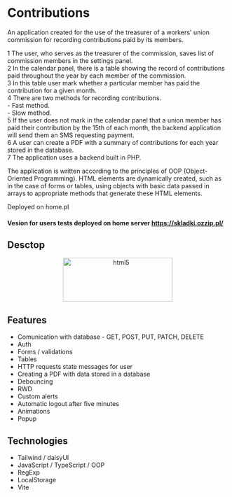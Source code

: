 # Contributions

An application created for the use of the treasurer of a workers' union commission for recording contributions paid by its members.

1 The user, who serves as the treasurer of the commission, saves list of commission members in the settings panel. </br>2 In the calendar panel, there is a table showing the record of contributions paid throughout the year by each member of the commission. </br>3 In this table user mark whether a particular member has paid the contribution for a given month. </br> 4 There are two methods for recording contributions. </br> - Fast method. </br>  - Slow method. </br> 5 If the user does not mark in the calendar panel that a union member has paid their contribution by the 15th of each month, the backend application will send them an SMS requesting payment. </br>  6 A user can create a PDF with a summary of contributions for each year stored in the database. </br> 7 The application uses a backend built in PHP.

The application is written according to the principles of OOP (Object-Oriented Programming). HTML elements are dynamically created, such as in the case of forms or tables, using objects with basic data passed in arrays to appropriate methods that generate these HTML elements.

Deployed on home.pl 
#### Vesion for users tests deployed on home server https://skladki.ozzip.pl/

## Desctop
 <div align="center">
 <img src="https://github.com/Krzysztofe/contributions/assets/96065197/c1a943da-f44f-4dce-ac98-17992bc169b4" alt="html5" width="250" height="100" margin = "30"/> 
</div>

## Features

* Comunication with database - GET, POST, PUT, PATCH, DELETE
* Auth 
* Forms / validations
* Tables
* HTTP requests state messages for user
* Creating a PDF with data stored in a database
* Debouncing
* RWD
* Custom alerts
* Automatic logout after five minutes
* Animations
* Popup


## Technologies

* Tailwind / daisyUI
* JavaScript / TypeScript / OOP
* RegExp
* LocalStorage
* Vite

